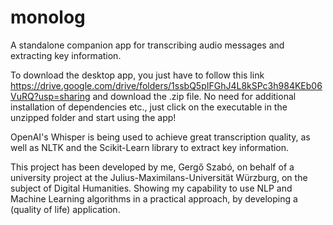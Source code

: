 # monolog
A standalone companion app for transcribing audio messages and extracting key information.

To download the desktop app, you just have to follow this link https://drive.google.com/drive/folders/1ssbQ5pIFGhJ4L8kSPc3h984KEb06VuRQ?usp=sharing and download the .zip file.
No need for additional installation of dependencies etc., just click on the executable in the unzipped folder and start using the app!

OpenAI's Whisper is being used to achieve great transcription quality, as well as NLTK and the Scikit-Learn library to extract key information. 




This project has been developed by me, Gergő Szabó, on behalf of a university project at the Julius-Maximilans-Universität Würzburg, on the subject of Digital Humanities. 
Showing my capability to use NLP and Machine Learning algorithms in a practical approach, by developing a (quality of life) application.
